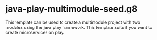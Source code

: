 # java-play-multimodule-seed.g8

This template can be used to create a multimodule project with two modules using the java play framework. This template suits if you want to create microservices on play.
